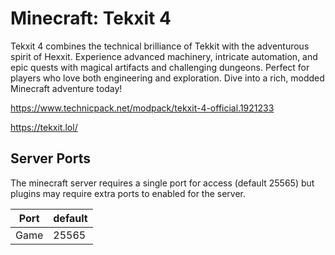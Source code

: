 # Minecraft: Tekxit 4

Tekxit 4 combines the technical brilliance of Tekkit with the adventurous spirit of Hexxit. Experience advanced machinery, intricate automation, and epic quests with magical artifacts and challenging dungeons. Perfect for players who love both engineering and exploration. Dive into a rich, modded Minecraft adventure today!

https://www.technicpack.net/modpack/tekxit-4-official.1921233

https://tekxit.lol/

## Server Ports
The minecraft server requires a single port for access (default 25565) but plugins may require extra ports to enabled for the server.

| Port  | default |
|-------|---------|
| Game  | 25565   |
